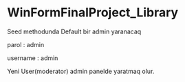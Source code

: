 # WinFormFinalProject_Library

Seed methodunda Default bir admin yaranacaq

parol : admin 

username : admin

Yeni User(moderator) admin panelde yaratmaq olur.
